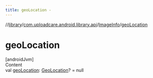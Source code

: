 ```yaml
---
title: geoLocation -
---
```

//[library](../../index.md)/[com.uploadcare.android.library.api](../index.md)/[ImageInfo](index.md)/[geoLocation](geo-location.md)



# geoLocation  
[androidJvm]  
Content  
val [geoLocation](geo-location.md): [GeoLocation](../-geo-location/index.md)? = null  



